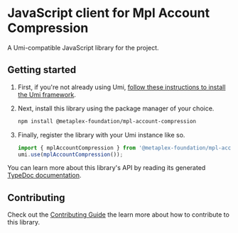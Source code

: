 # JavaScript client for Mpl Account Compression

A Umi-compatible JavaScript library for the project.

## Getting started

1. First, if you're not already using Umi, [follow these instructions to install the Umi framework](https://github.com/metaplex-foundation/umi/blob/main/docs/installation.md).
2. Next, install this library using the package manager of your choice.

   ```sh
   npm install @metaplex-foundation/mpl-account-compression
   ```

2. Finally, register the library with your Umi instance like so.

   ```ts
   import { mplAccountCompression } from '@metaplex-foundation/mpl-account-compression';
   umi.use(mplAccountCompression());
   ```

You can learn more about this library's API by reading its generated [TypeDoc documentation](https://mpl-account-compression-js-docs.vercel.app).

## Contributing

Check out the [Contributing Guide](./CONTRIBUTING.md) the learn more about how to contribute to this library.
